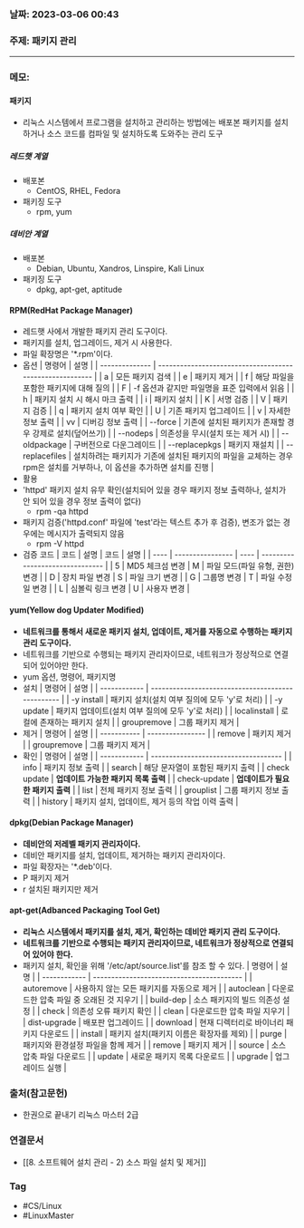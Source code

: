 ### 날짜: 2023-03-06 00:43

### 주제:  패키지 관리
---
### 메모: 
#### 패키지
- 리눅스 시스템에서 프로그램을 설치하고 관리하는 방법에는 배포본 패키지를 설치하거나 소스 코드를 컴파일 및 설치하도록 도와주는 관리 도구
##### 레드햇 계열
- 배포본
	- CentOS, RHEL, Fedora
- 패키징 도구
	- rpm, yum
##### 데비안 계열
- 배포본
	- Debian, Ubuntu, Xandros, Linspire, Kali Linux
- 패키징 도구
	- dpkg, apt-get, aptitude
#### RPM(RedHat Package Manager)
- 레드햇 사에서 개발한 패키지 관리 도구이다. 
- 패키지를 설치, 업그레이드, 제거 시 사용한다. 
- 파일 확장명은 '\*.rpm'이다. 
- 옵션 
| 명령어         | 설명                                                     |
| -------------- | -------------------------------------------------------- |
| a              | 모든 패키지 검색                                         |
| e              | 패키지 제거                                              |
| f              | 해당 파일을 포함한 패키지에 대해 질의                    |
| F              | -f 옵션과 같지만 파일명을 표준 입력에서 읽음             |
| h              | 패키지 설치 시 해시 마크 출력                            |
| i              | 패키지 설치                                              |
| K              | 서명 검증                                                |
| V              | 패키지 검증                                              |
| q              | 패키지 설치 여부 확인                                    |
| U              | 기존 패키지 업그레이드                                   |
| v              | 자세한 정보 출력                                         |
| vv             | 디버깅 정보 출력                                         |
| --force        | 기존에 설치된 패키지가 존재할 경우 강제로 설치(덮어쓰기) |
| --nodeps       | 의존성을 무시(설치 또는 제거 시)                         |
| --oldpackage   | 구버전으로 다운그레이드                                  |
| --replacepkgs  | 패키지 재설치                                            |
| --replacefiles | 설치하려는 패키지가 기존에 설치된 패키지의 파일을 교체하는 경우 rpm은 설치를 거부하나, 이 옵션을 추가하면 설치를 진행                                                         |
- 활용
- 'httpd' 패키지 설치 유무 확인(설치되어 있을 경우 패키지 정보 출력하나, 설치가 안 되어 있을 경우 정보 출력이 없다)
	- rpm -qa httpd
- 패키지 검증('httpd.conf' 파일에 'test'라는 텍스트 추가 후 검증), 변조가 없는 경우에는 메시지가 출력되지 않음 
	- rpm -V httpd 
- 검증 코드
| 코드 | 설명             | 코드 | 설명                            |
| ---- | ---------------- | ---- | ------------------------------- |
| 5    | MD5 체크섬 변경  | M    | 파일 모드(파일 유형, 권한) 변경 |
| D    | 장치 파일 변경   | S    | 파일 크기 변경                  |
| G    | 그룹명 변경      | T    | 파일 수정일 변경                |
| L    | 심볼릭 링크 변경 | U    | 사용자 변경                                |
#### yum(Yellow dog Updater Modified)
- **네트워크를 통해서 새로운 패키지 설치, 업데이트, 제거를 자동으로 수행하는 패키지 관리 도구이다.** 
- 네트워크를 기반으로 수행되는 패키지 관리자이므로,  네트워크가 정상적으로 연결되어 있어야만 한다. 
- yum 옵션, 명령어, 패키지명
- 설치
| 명령어       | 설명                                              |
| ------------ | ------------------------------------------------- |
| -y install   | 패키지 설치(설치 여부 질의에 모두 'y'로 처리)     |
| -y update    | 패키지 업데이트(설치 여부 질의에 모두 'y'로 처리) |
| localinstall | 로컬에 존재하는 패키지 설치                       |
| groupremove  | 그룹 패키지 제거                                                  |
- 제거
| 명령어      | 설명             |
| ----------- | ---------------- |
| remove      | 패키지 제거      |
| groupremove | 그룹 패키지 제거 |
- 확인
| 명령어       | 설명                                 |
| ------------ | ------------------------------------ |
| info         | 패키지 정보 출력                     |
| search       | 해당 문자열이 포함된 패키지 출력     |
| check update | **업데이트 가능한 패키지 목록 출력** |
| check-update | **업데이트가 필요한 패키지 출력**    |
| list         | 전체 패키지 정보 출력                |
| grouplist    | 그룹 패키지 정보 출력                |
| history      | 패키지 설치, 업데이트, 제거 등의 작업 이력 출력                                     |
#### dpkg(Debian Package Manager)
- **데비안의 저레벨 패키지 관리자이다.** 
- 데비안 패키지를 설치, 업데이트, 제거하는 패키지 관리자이다.
- 파일 확장자는 '\*.deb'이다.
- P 패키지 제거 
- r 설치된 패키지만 제거 
#### apt-get(Adbanced Packaging Tool Get)
- **리눅스 시스템에서 패키지를 설치, 제거, 확인하는 데비안 패키지 관리 도구이다.** 
- **네트워크를 기반으로 수행되는 패키지 관리자이므로, 네트워크가 정상적으로 연결되어 있어야 한다.**
- 패키지 설치, 확인을 위해 '/etc/apt/source.list'를 참조 할 수 있다. 
| 명령어       | 설명                                      |
| ------------ | ----------------------------------------- |
| autoremove   | 사용하지 않는 모든 패키지를 자동으로 제거 |
| autoclean    | 다운로드한 압축 파일 중 오래된 것 지우기  |
| build-dep    | 소스 패키지의 빌드 의존성 설정            |
| check        | 의존성 오류 패키지 확인                   |
| clean        | 다운로드한 압축 파일 지우기               |
| dist-upgrade | 배포판 업그레이드                         |
| download     | 현재 디렉터리로 바이너리 패키지 다운로드  |
| install      | 패키지 설치(패키지 이름은 확장자를 제외)  |
| purge        | 패키지와 환경설정 파일을 함께 제거        |
| remove       | 패키지 제거                               |
| source       | 소스 압축 파일 다운로드                   |
| update       | 새로운 패키지 목록 다운로드               |
| upgrade      | 업그레이드 실행                                          |

### 출처(참고문헌) 
- 한권으로 끝내기 리눅스 마스터 2급

### 연결문서 
- [[8. 소프트웨어 설치 관리 - 2) 소스 파일 설치 및 제거]]

### Tag
- #CS/Linux 
- #LinuxMaster 